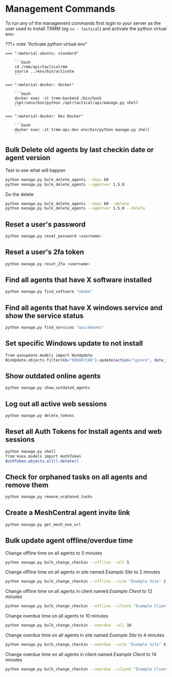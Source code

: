 # Management Commands

To run any of the management commands first login to your server as the user used to install TRMM (eg `su - tactical`) and activate the python virtual env:

???+ note "Activate python virtual env"

    === ":material-ubuntu: standard"

        ```bash
        cd /rmm/api/tacticalrmm
        source ../env/bin/activate
        ```

    === ":material-docker: docker"

        ```bash
        docker exec -it trmm-backend /bin/bash
        /opt/venv/bin/python /opt/tactical/api/manage.py shell
        ```

    === ":material-docker: Dev Docker"

        ```bash
        docker exec -it trmm-api-dev env/bin/python manage.py shell
        ```

## Bulk Delete old agents by last checkin date or agent version

Test to see what will happen

```bash
python manage.py bulk_delete_agents --days 60
python manage.py bulk_delete_agents --agentver 1.5.0
```

Do the delete

```bash
python manage.py bulk_delete_agents --days 60 --delete
python manage.py bulk_delete_agents --agentver 1.5.0 --delete
```

## Reset a user's password

```bash
python manage.py reset_password <username>
```

## Reset a user's 2fa token

```bash
python manage.py reset_2fa <username>
```

## Find all agents that have X software installed

```bash
python manage.py find_software "adobe"
```

## Find all agents that have X windows service and show the service status

```bash
python manage.py find_services "quickbooks"
```

## Set specific Windows update to not install

```bash
from winupdate.models import WinUpdate
WinUpdate.objects.filter(kb="KB5007186").update(action="ignore", date_installed=None)
```

## Show outdated online agents

```bash
python manage.py show_outdated_agents
```

## Log out all active web sessions

```bash
python manage.py delete_tokens
```

## Reset all Auth Tokens for Install agents and web sessions

```bash
python manage.py shell
from knox.models import AuthToken
AuthToken.objects.all().delete()
```

## Check for orphaned tasks on all agents and remove them

```bash
python manage.py remove_orphaned_tasks
```

## Create a MeshCentral agent invite link

```bash
python manage.py get_mesh_exe_url
```

## Bulk update agent offline/overdue time

Change offline time on all agents to 5 minutes

```bash
python manage.py bulk_change_checkin --offline --all 5
```

Change offline time on all agents in site named *Example Site* to 2 minutes

```bash
python manage.py bulk_change_checkin --offline --site "Example Site" 2
```

Change offline time on all agents in client named *Example Client* to 12 minutes

```bash
python manage.py bulk_change_checkin --offline --client "Example Client" 12
```

Change overdue time on all agents to 10 minutes

```bash
python manage.py bulk_change_checkin --overdue --all 10
```

Change overdue time on all agents in site named *Example Site* to 4 minutes

```bash
python manage.py bulk_change_checkin --overdue --site "Example Site" 4
```

Change overdue time on all agents in client named *Example Client* to 14 minutes

```bash
python manage.py bulk_change_checkin --overdue --client "Example Client" 14
```
